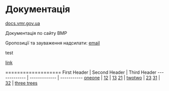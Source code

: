 # Документація

[docs.vmr.gov.ua](https://docs.vmr.gov.ua)

Документація по сайту ВМР

Gропозиції та зауваження надсилати: [email](mailto:steven13@vmr.gov.ua?subject=)
 
 test
 
[link](/)

===================
First Header  | Second Header | Third Header
------------- | ------------- | -----------
[oneone][11] | [12] | [13]
[21] | [twotwo][22] | [23]
[31] | [32] | [three trees][33]

[11]: http://www.a-big-long-big-big-long-hyperlink/more-long-stuff?id=11
[12]: http://www.a-big-long-big-big-long-hyperlink/more-long-stuff?id=12
[13]: http://www.a-big-long-big-big-long-hyperlink/more-long-stuff?id=13
[21]: http://www.a-big-long-big-big-long-hyperlink/more-long-stuff?id=21
[22]: http://www.a-big-long-big-big-long-hyperlink/more-long-stuff?id=22
[23]: http://www.a-big-long-big-big-long-hyperlink/more-long-stuff?id=23
[31]: http://www.a-big-long-big-big-long-hyperlink/more-long-stuff?id=31
[32]: http://www.a-big-long-big-big-long-hyperlink/more-long-stuff?id=32
[33]: /
